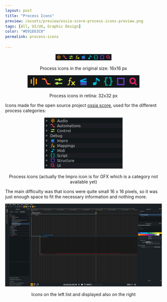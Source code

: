 ```yaml
---
layout: post
title: "Process Icons"
preview: /assets/preview/ossia-score-process-icons-preview.png
tags: [All, UI/UX, Graphic Design]
color: "#E91E63C0"
permalink: process-icons

---
```


<p align="center">
  <img src="/assets/score_ui/ossia_score_process_icons.png"/>
  <figcaption style="text-align:center">Process icons in the original size:  16x16 px</figcaption>
</p>

<p align="center">
    <img src="/assets/score_ui/ossia_score_process_icons@2x.png"/>
    <figcaption style="text-align:center">Process icons in retina:  32x32 px</figcaption>
</p>

Icons made for the open source project [ossia score](https://github.com/OSSIA/score), used for the different process categories:

<p align="center">
    <img src="/assets/score_ui/list_process_icons.png"/>
    <figcaption style="text-align:center">Process icons (actually the Impro icon is for GFX which is a category not available yet)</figcaption>
</p>

The main difficulty was that icons were quite small 16 x 16 pixels, so it was just enough space to fit the necessary information and nothing more.

<p align="center">
    <a href="/assets/score_ui/ossia_score_process_icons_overview.png">
    <img src="/assets/score_ui/ossia_score_process_icons_overview.png"/>
    </a>
    <figcaption style="text-align:center">Icons on the left list and displayed also on the right</figcaption>
</p>

